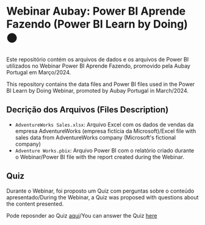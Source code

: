 # Webinar Aubay: Power BI Aprende Fazendo (Power BI Learn by Doing) 🟠

Este repositório contém os arquivos de dados e os arquivos de Power BI utilizados no Webinar Power BI Aprende Fazendo, promovido pela Aubay Portugal em Março/2024.

This repository contains the data files and Power BI files used in the Power BI Learn by Doing Webinar, promoted by Aubay Portugal in March/2024.

## Decrição dos Arquivos (Files Description)

- `AdventureWorks Sales.xlsx`: Arquivo Excel com os dados de vendas da empresa AdventureWorks (empresa fictícia da Microsoft)/Excel file with sales data from AdventureWorks company (Microsoft's fictional company)
- `Adventure Works.pbix`: Arquivo Power BI com o relatório criado durante o Webinar/Power BI file with the report created during the Webinar.

## Quiz

Durante o Webinar, foi proposto um Quiz com perguntas sobre o conteúdo apresentado/During the Webinar, a Quiz was proposed with questions about the content presented.

Pode reposnder ao Quiz [aqui](https://forms.office.com/r/SCr9SE2vMY)/You can answer the Quiz [here](https://forms.office.com/r/SCr9SE2vMY)
